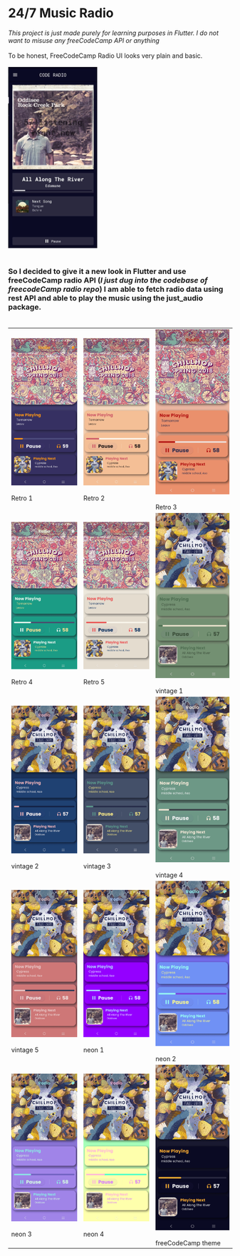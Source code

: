 # 24/7 Music Radio
*This project is just made purely for learning purposes in Flutter. I do not want to misuse any freeCodeCamp API or anything* <br></br>
To be honest, FreeCodeCamp Radio UI looks very plain and basic. <br></br>
<img src = 'screenshot/Screenshot%202023-11-26%20170123.jpg' width = 200> <br></br>
### So I decided to give it a new look in Flutter and use freeCodeCamp radio API (*I just dug into the codebase of freecodeCamp radio repo*) I am able to fetch radio data using rest API and able to play the music using the just_audio package.<br></br>
|  |  | |
|----------------------------------------------------------|---------------------------------------------------------| ----------------------------------------------------- |
| <img src = 'screenshot/flutter_01-min.png' width = 200><br></br> Retro 1|  <img src = 'screenshot/flutter_02-min.png' width = 200><br></br> Retro 2|<img src = 'screenshot/flutter_03-min.png' width = 200><br></br> Retro 3|
| <img src = 'screenshot/flutter_04-min.png' width = 200><br></br> Retro 4  |  <img src = 'screenshot/flutter_05-min.png' width = 200><br></br> Retro 5|<img src = 'screenshot/flutter_06-min.png' width = 200><br></br> vintage 1|
| <img src = 'screenshot/flutter_07-min.png' width = 200> <br></br> vintage 2 |  <img src = 'screenshot/flutter_08-min.png' width = 200><br></br> vintage 3|<img src = 'screenshot/flutter_09-min.png' width = 200><br></br> vintage 4|
| <img src = 'screenshot/flutter_10-min.png' width = 200>  <br></br> vintage 5|  <img src = 'screenshot/flutter_11-min.png' width = 200><br></br> neon 1|<img src = 'screenshot/flutter_12-min.png' width = 200><br></br> neon 2|
| <img src = 'screenshot/flutter_13-min.png' width = 200><br></br> neon 3  |  <img src = 'screenshot/flutter_14-min.png' width = 200><br></br> neon 4|<img src = 'screenshot/flutter_15-min.png' width = 200><br></br> freeCodeCamp theme|
